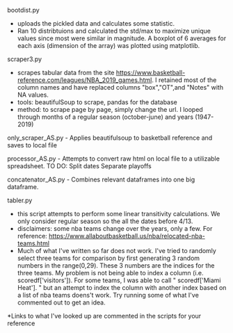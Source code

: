 bootdist.py

  - uploads the pickled data and calculates some statistic. 
  - Ran 10 distribtuions and calculated the std/max to maximize unique values since most were similar in magnitude. A boxplot of 6 averages for each axis (dimension of the array) was plotted using matplotlib.


scraper3.py 

   - scrapes tabular data from the site https://www.basketball-reference.com/leagues/NBA_2019_games.html. I retained most of     the column names and have replaced columns "box","OT",and "Notes" with NA values.
   - tools: beautifulSoup to scrape, pandas for the database
   - method: to scrape page by page, simply change the url. I looped through months of a regular season (october-june) and years (1947-2019)

only_scraper_AS.py
    - Applies beautifulsoup to basketball reference and saves to local file
    
processor_AS.py
    - Attempts to convert raw html on local file to a utilizable spreadsheet.
    TO DO: 
          Split dates
          Separate playoffs

concatenator_AS.py
    - Combines relevant dataframes into one big dataframe.
    

tabler.py

  - this script attempts to perform some linear transitivity calculations. We only consider regular season so the all the dates before 4/13.
  - disclaimers: some nba teams change over the years, only a few. For reference: https://www.allaboutbasketball.us/nba/relocated-nba-teams.html
  - Much of what I've written so far does not work. I've tried to randomly select three teams for comparison by first generating 3 random numbers in the range(0,29). These 3 numbers are the indices for the three teams. My problem is not being able to index a column (i.e. scoredf['visitors']). For some teams, I was able to call  "  scoredf['Miami Heat']. " but an attempt to index the column with another index based on a list of nba teams doens't work. Try running some of what I've commented out to get an idea.
    
    
 *Links to what I've looked up are commented in the scripts for your reference
